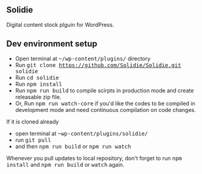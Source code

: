 ## Solidie

Digital content stock plguin for WordPress.

## Dev environment setup
- Open terminal at <kbd>~/wp-content/plugins/</kbd> directory
- Run <kbd>git clone https://github.com/Solidie/Solidie.git solidie</kbd>
- Run <kbd>cd solidie</kbd>
- Run <kbd>npm install</kbd>
- Run <kbd>npm run build</kbd> to compile scirpts in production mode and create releasable zip file.
- Or, Run <kbd>npm run watch-core</kbd> if you'd like the codes to be compiled in development mode and need continuous compilation on code changes.

If it is cloned already
- open terminal at <kbd>~wp-content/plugins/solidie/</kbd>
- run <kbd>git pull</kbd> 
- and then <kbd>npm run build</kbd> or <kbd>npm run watch</kbd>

Whenever you pull updates to local repository, don't forget to run <kbd>npm install</kbd> and <kbd>npm run build</kbd> or <kbd>watch</kbd> again.

